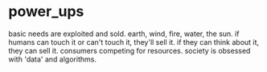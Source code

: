 # power_ups
basic needs are exploited and sold. earth, wind, fire, water, the sun. if humans can touch it or can't touch it, they'll sell it. if they can think about it, they can sell it. consumers competing for resources. society is obsessed with 'data' and algorithms.
